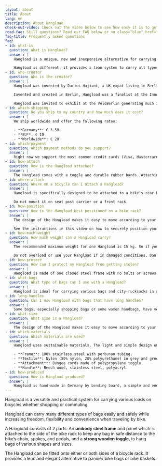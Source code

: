 ```yaml
---
layout: about
title: About
lang: en
description: About Hangload
check-out-video: Check out the video below to see how easy it is to get going.
read-faq: Still questions? Read our FAQ below or <a class="blue" href="/contact">get in touch with us</a>!
faq-title: Frequently asked questions
faq:
- id: what-is
  question: What is Hangload?
  answer: |
    Hangload is a unique, new and inexpensive alternative for carrying bags and rucksacks on the bicycle. Bicycle baskets and bags are useful, but can restrict the type of bag or load that can be transported.

    Hangload is different: it provides a lean system to carry all types of bags of various shapes and sizes. Thanks to Hangload, any bag can be a bicycle bag.
- id: who-creator
  question: Who is the creator?
  answer: |
    Hangload was invented by Darius Hajiani, a UK-expat living in Berlin.  He was looking for a better way to transport grocery bags by bicycle.  After researching, experimenting with different materials, and extensive testing, he came up with the patented Hangload system.

    Invented and created in Berlin, Hangload was a finalist at the Innovation Price Berlin (Innovationpreis Berlin Brandenburg) and garnered media interest.  

    Hangload was invited to exhibit at the VeloBerlin generating much interest and requests from the public and bicycle shops in Berlin.  With strong emphasis on using sustainable materials and practises, each Hangload is hand-made in Berlin.  
- id: which-shipping
  question: Do you ship to my country and how much does it cost?
  answer: |
    We ship worldwide and offer the following rates:

    - **Germany**: € 3.50
    - **EU**: € 10
    - **Worldwide**: € 20
- id: which-payment
  question: Which payment methods do you support?
  answer: |
    Right now we support the most common credit cards (Visa, Mastercard) and PayPal. You can also pay via bank transfer (advance payment) to our bank account.
- id: how-attach
  question: How is the Hangload attached?
  answer: |
    The Hangload comes with a toggle and durable rubber bands. Attaching it to your bike takes under a minute and requires no tools or technical skills. Detailed printed descriptions are included in the package. Check out the video above to see how a Hangload is installed in real-time.
- id: where-attach
  question: Where on a bicycle can I attach a Hangload?
  answer: |
    Hangload is specifically designed to be attached to a bike’s rear bike rack/rear carrier.

    Do not mount it on seat post carrier or a front rack.
- id: how-position
  question: How is the Hangload best positioned on a bike rack?
  answer: |
    The design of the Hangload makes it easy to move according to your needs, e.g. taller people would want to slide it a bit further back to avoid interfering with their pedalling.

    See the instructions in this video on how to securely position your Hangload.
- id: how-much-weight
  question: How much weight can a Hangload carry?
  answer: |
    The recommended maximum weight for one Hangload is 15 kg. So if you use two Hangloads, the maximum weight to carry one your bike is 30 kg.

    Do not overload or use your Hangload if in damaged conditions. Don't load more weight than your bike rack can carry. Make sure your Hangload and fastened bag are firmly and securely attached.
- id: how-protect
  question: How can I protect my Hangload from getting stolen?
  answer: |
    Hangload is made of one closed steel frame with no bolts or screws attached. This way, it can be easily secured with a regular bike lock to the bike itself.
- id: what-bags
  question: What type of bags can I use with a Hangload?
  answer: |
    Hangload is ideal for carrying various bags and city-rucksacks in all shapes and sizes. It works best for bags with a max. handle length of 17cm.
- id: long-handles
  question: Can I use Hangload with bags that have long handles?
  answer: |
    Some bags, especially shopping bags or some women handbags, have very long handles (longer than 17 cm). If you would hang this on your Hangload Banner the bag dangling by the long handles and possibly interfere with pedaling. To avoid this, wrap your bag handle around your rear rack and Hangload Banner toggle, as shown in the video above.
- id: what-size
  question: What size is a Hangload?
  answer: |
    The design of the Hangload makes it easy to move according to your needs, e.g. taller people would want to slide it a bit further back to avoid interfering with their pedalling.
- id: which-materials
  question: Which materials are used?
  answer: |
    Hangload uses sustainable materials. The light and simple design ensures an efficient use of raw materials and energy consumption in the process. Tha materials used are:

    - **Frame**: 100% stainless steel with perbunan tubing.
    - **Textile**: Nylon (80% nylon, 20% polyurethane) in grey and green.
    - **Attachment**: Bungee cords made of polypropylene toggle.
    - **Handle**: Beech wood, stainless steel, polyacryl.
- id: how-produced
  question: How is Hangload produced?
  answer: |
    Hangload is hand-made in Germany by bending board, a simple and energy-saving procedure. We care about the environment and only use sustainable materials which can be recycled. 
---
```


Hangload is a versatile and practical system for carrying various loads on bicycles whether shopping or commuting.

Hangload can carry many different types of bags easily and safely while increasing freedom, flexibility and convenience when traveling by bike.

A Hangload consists of 2 parts: An **unibody steel frame** and panel
which is attached to the side of the bike rack to keep any bag in safe distance to the bike’s chain, spokes, and pedals, and a **strong wooden toggle**, to hang bags of various shapes and sizes.

The Hangload can be fitted onto either or both sides of a bicycle rack. It provides a lean and elegant alternative to pannier bike bags or bike baskets.
